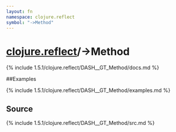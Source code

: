 ```yaml
---
layout: fn
namespace: clojure.reflect
symbol: "->Method"
---
```


# [clojure.reflect](../)/->Method

{% include 1.5.1/clojure.reflect/DASH__GT_Method/docs.md %}

##Examples

{% include 1.5.1/clojure.reflect/DASH__GT_Method/examples.md %}
## Source
{% include 1.5.1/clojure.reflect/DASH__GT_Method/src.md %}

